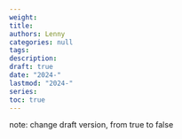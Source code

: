 ```yaml
---
weight: 
title: 
authors: Lenny
categories: null
tags: 
description: 
draft: true
date: "2024-"
lastmod: "2024-"
series:
toc: true
---
```



<!--more-->


note: change draft version, from true to false